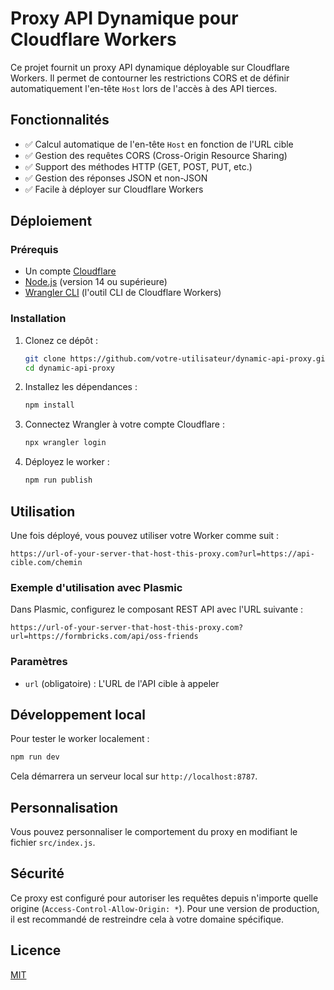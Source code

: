 # Proxy API Dynamique pour Cloudflare Workers

Ce projet fournit un proxy API dynamique déployable sur Cloudflare Workers. Il permet de contourner les restrictions CORS et de définir automatiquement l'en-tête `Host` lors de l'accès à des API tierces.

## Fonctionnalités

- ✅ Calcul automatique de l'en-tête `Host` en fonction de l'URL cible
- ✅ Gestion des requêtes CORS (Cross-Origin Resource Sharing)
- ✅ Support des méthodes HTTP (GET, POST, PUT, etc.)
- ✅ Gestion des réponses JSON et non-JSON
- ✅ Facile à déployer sur Cloudflare Workers

## Déploiement

### Prérequis

- Un compte [Cloudflare](https://dash.cloudflare.com/sign-up)
- [Node.js](https://nodejs.org/) (version 14 ou supérieure)
- [Wrangler CLI](https://developers.cloudflare.com/workers/wrangler/install-and-update/) (l'outil CLI de Cloudflare Workers)

### Installation

1. Clonez ce dépôt :
   ```bash
   git clone https://github.com/votre-utilisateur/dynamic-api-proxy.git
   cd dynamic-api-proxy
   ```

2. Installez les dépendances :
   ```bash
   npm install
   ```

3. Connectez Wrangler à votre compte Cloudflare :
   ```bash
   npx wrangler login
   ```

4. Déployez le worker :
   ```bash
   npm run publish
   ```

## Utilisation

Une fois déployé, vous pouvez utiliser votre Worker comme suit :

```
https://url-of-your-server-that-host-this-proxy.com?url=https://api-cible.com/chemin
```

### Exemple d'utilisation avec Plasmic

Dans Plasmic, configurez le composant REST API avec l'URL suivante :

```
https://url-of-your-server-that-host-this-proxy.com?url=https://formbricks.com/api/oss-friends
```

### Paramètres

- `url` (obligatoire) : L'URL de l'API cible à appeler

## Développement local

Pour tester le worker localement :

```bash
npm run dev
```

Cela démarrera un serveur local sur `http://localhost:8787`.

## Personnalisation

Vous pouvez personnaliser le comportement du proxy en modifiant le fichier `src/index.js`.

## Sécurité

Ce proxy est configuré pour autoriser les requêtes depuis n'importe quelle origine (`Access-Control-Allow-Origin: *`). Pour une version de production, il est recommandé de restreindre cela à votre domaine spécifique.

## Licence

[MIT](LICENSE)